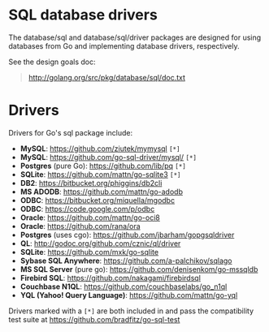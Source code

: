 # SQL database drivers

The database/sql and database/sql/driver packages are designed for using databases from Go and implementing database drivers, respectively.

See the design goals doc:

> http://golang.org/src/pkg/database/sql/doc.txt

# Drivers

Drivers for Go's sql package include:

  * **MySQL**: https://github.com/ziutek/mymysql ` [*] `
  * **MySQL**: https://github.com/go-sql-driver/mysql/ ` [*] `
  * **Postgres** (pure Go): https://github.com/lib/pq ` [*] `
  * **SQLite**: https://github.com/mattn/go-sqlite3 ` [*] `
  * **DB2**: https://bitbucket.org/phiggins/db2cli
  * **MS ADODB**: https://github.com/mattn/go-adodb
  * **ODBC**: https://bitbucket.org/miquella/mgodbc
  * **ODBC**: https://code.google.com/p/odbc
  * **Oracle**: https://github.com/mattn/go-oci8
  * **Oracle**: https://github.com/rana/ora
  * **Postgres** (uses cgo): https://github.com/jbarham/gopgsqldriver
  * **QL**: http://godoc.org/github.com/cznic/ql/driver
  * **SQLite**:  https://github.com/mxk/go-sqlite
  * **Sybase SQL Anywhere**: https://github.com/a-palchikov/sqlago
  * **MS SQL Server** (pure go): https://github.com/denisenkom/go-mssqldb
  * **Firebird SQL**: https://github.com/nakagami/firebirdsql
  * **Couchbase N1QL**: https://github.com/couchbaselabs/go_n1ql
  * **YQL (Yahoo! Query Language)**: https://github.com/mattn/go-yql

Drivers marked with a ` [*] ` are both included in and pass the compatibility test suite at https://github.com/bradfitz/go-sql-test